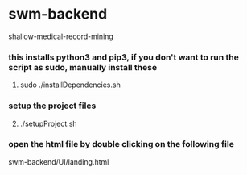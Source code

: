 # swm-backend
shallow-medical-record-mining

### this installs python3 and pip3, if you don't want to run the script as sudo, manually install these
1. sudo ./installDependencies.sh

### setup the project files
2. ./setupProject.sh

### open the html file by double clicking on the following file
swm-backend/UI/landing.html
